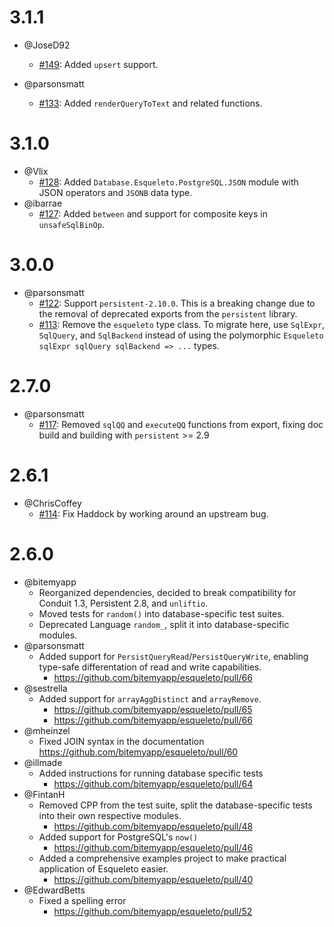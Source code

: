 3.1.1
========

- @JoseD92
  - [#149](https://github.com/bitemyapp/esqueleto/pull/149): Added `upsert` support.

- @parsonsmatt
  - [#133](https://github.com/bitemyapp/esqueleto/pull/133): Added `renderQueryToText` and related functions.

3.1.0
=======

- @Vlix
  - [#128](https://github.com/bitemyapp/esqueleto/pull/128): Added `Database.Esqueleto.PostgreSQL.JSON` module with JSON operators and `JSONB` data type.
- @ibarrae
  - [#127](https://github.com/bitemyapp/esqueleto/pull/127): Added `between` and support for composite keys in `unsafeSqlBinOp`.

3.0.0
=======

- @parsonsmatt
  - [#122](https://github.com/bitemyapp/esqueleto/pull/122): Support `persistent-2.10.0`. This is a breaking change due to the removal of deprecated exports from the `persistent` library.
  - [#113](https://github.com/bitemyapp/esqueleto/pull/113): Remove the `esqueleto` type class. To migrate here, use `SqlExpr`, `SqlQuery`, and `SqlBackend` instead of using the polymorphic `Esqueleto sqlExpr sqlQuery sqlBackend => ...` types.

2.7.0
=======

- @parsonsmatt
  - [#117](https://github.com/bitemyapp/esqueleto/pull/117): Removed `sqlQQ` and `executeQQ` functions from export, fixing doc build and building with `persistent` >= 2.9

2.6.1
=======

- @ChrisCoffey
  - [#114](https://github.com/bitemyapp/esqueleto/pull/114): Fix Haddock by
    working around an upstream bug.

2.6.0
========
- @bitemyapp
  - Reorganized dependencies, decided to break compatibility for Conduit 1.3, Persistent 2.8, and `unliftio`.
  - Moved tests for `random()` into database-specific test suites.
  - Deprecated Language `random_`, split it into database-specific modules.
- @parsonsmatt
  - Added support for `PersistQueryRead`/`PersistQueryWrite`, enabling type-safe differentation of read and write capabilities.
    - https://github.com/bitemyapp/esqueleto/pull/66
- @sestrella
  - Added support for `arrayAggDistinct` and `arrayRemove`.
    - https://github.com/bitemyapp/esqueleto/pull/65
    - https://github.com/bitemyapp/esqueleto/pull/66
- @mheinzel
  - Fixed JOIN syntax in the documentation https://github.com/bitemyapp/esqueleto/pull/60
- @illmade
  - Added instructions for running database specific tests
    - https://github.com/bitemyapp/esqueleto/pull/64
- @FintanH
  - Removed CPP from the test suite, split the database-specific tests into their own respective modules.
    - https://github.com/bitemyapp/esqueleto/pull/48
  - Added support for PostgreSQL's `now()`
    - https://github.com/bitemyapp/esqueleto/pull/46
  - Added a comprehensive examples project to make practical application of Esqueleto easier.
    - https://github.com/bitemyapp/esqueleto/pull/40
- @EdwardBetts
  - Fixed a spelling error
    - https://github.com/bitemyapp/esqueleto/pull/52
